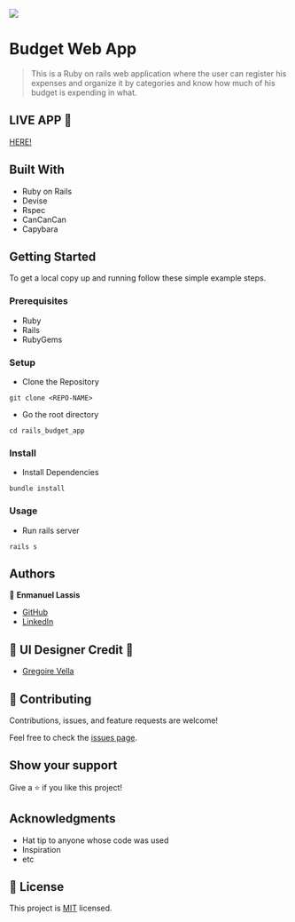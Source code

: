 ![](https://img.shields.io/badge/Microverse-blueviolet)

# Budget Web App

> This is a Ruby on rails web application where the user can register his expenses and organize it by categories and know how much of his budget is expending in what.

## LIVE APP 👀
[HERE!](https://protected-anchorage-45932.herokuapp.com/)


## Built With

- Ruby on Rails
- Devise
- Rspec
- CanCanCan
- Capybara


## Getting Started

To get a local copy up and running follow these simple example steps.

### Prerequisites
- Ruby
- Rails
- RubyGems

### Setup
- Clone the Repository
```
git clone <REPO-NAME>
```
- Go the root directory
```
cd rails_budget_app
```
### Install
- Install Dependencies
```
bundle install
```
### Usage
- Run rails server
```
rails s
```

## Authors

👤 **Enmanuel Lassis**

- [GitHub](https://github.com/elassis)
- [LinkedIn](https://linkedin.com/in/enmanuel-lassis-pena)

## 🧠 UI Designer Credit 📝
- [Gregoire Vella](https://www.behance.net/gregoirevella)

## 🤝 Contributing

Contributions, issues, and feature requests are welcome!

Feel free to check the [issues page](../../issues/).

## Show your support

Give a ⭐️ if you like this project!

## Acknowledgments

- Hat tip to anyone whose code was used
- Inspiration
- etc

## 📝 License

This project is [MIT](./MIT.md) licensed.
